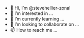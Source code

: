 - 👋 Hi, I’m @stevehellier-zonal
- 👀 I’m interested in ...
- 🌱 I’m currently learning ...
- 💞️ I’m looking to collaborate on ...
- 📫 How to reach me ...

<!---
stevehellier-zonal/stevehellier-zonal is a ✨ special ✨ repository because its `README.md` (this file) appears on your GitHub profile.
You can click the Preview link to take a look at your changes.
--->
